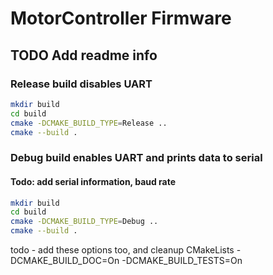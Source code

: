 # MotorController Firmware
## TODO Add readme info

### Release build disables UART
```bash
mkdir build
cd build
cmake -DCMAKE_BUILD_TYPE=Release ..
cmake --build .
```

### Debug build enables UART and prints data to serial
#### Todo: add serial information, baud rate 
```bash
mkdir build
cd build
cmake -DCMAKE_BUILD_TYPE=Debug ..
cmake --build .
```

todo - add these options too, and cleanup CMakeLists
-DCMAKE_BUILD_DOC=On
-DCMAKE_BUILD_TESTS=On